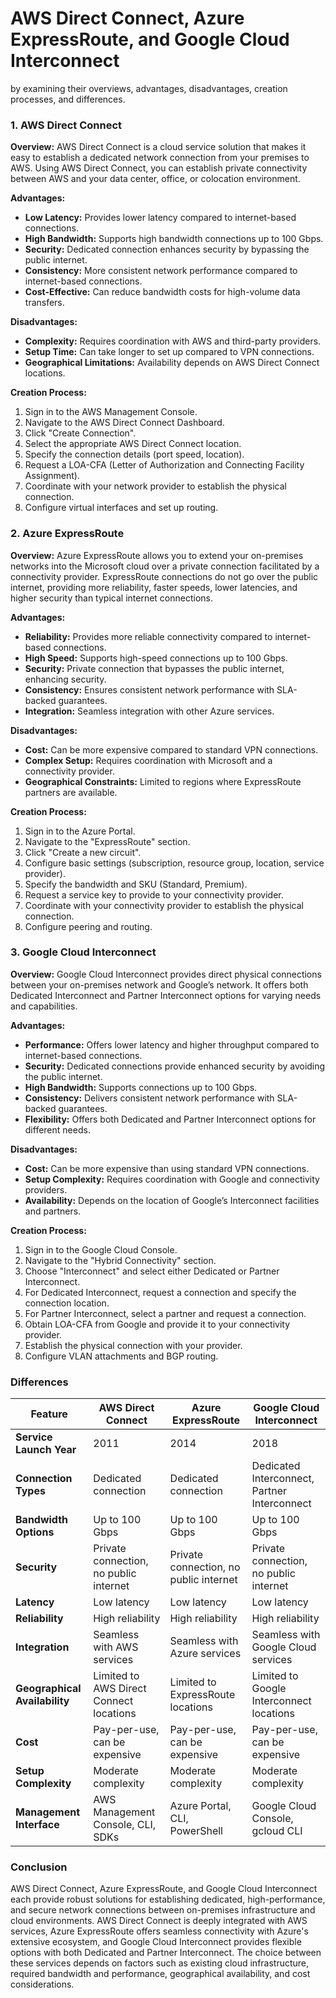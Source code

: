 <h1>AWS Direct Connect, Azure ExpressRoute, and Google Cloud Interconnect </h1>

  by examining their overviews, advantages, disadvantages, creation processes, and differences.

### 1. AWS Direct Connect

**Overview:**
AWS Direct Connect is a cloud service solution that makes it easy to establish a dedicated network connection from your premises to AWS. Using AWS Direct Connect, you can establish private connectivity between AWS and your data center, office, or colocation environment.

**Advantages:**
- **Low Latency:** Provides lower latency compared to internet-based connections.
- **High Bandwidth:** Supports high bandwidth connections up to 100 Gbps.
- **Security:** Dedicated connection enhances security by bypassing the public internet.
- **Consistency:** More consistent network performance compared to internet-based connections.
- **Cost-Effective:** Can reduce bandwidth costs for high-volume data transfers.

**Disadvantages:**
- **Complexity:** Requires coordination with AWS and third-party providers.
- **Setup Time:** Can take longer to set up compared to VPN connections.
- **Geographical Limitations:** Availability depends on AWS Direct Connect locations.

**Creation Process:**
1. Sign in to the AWS Management Console.
2. Navigate to the AWS Direct Connect Dashboard.
3. Click "Create Connection".
4. Select the appropriate AWS Direct Connect location.
5. Specify the connection details (port speed, location).
6. Request a LOA-CFA (Letter of Authorization and Connecting Facility Assignment).
7. Coordinate with your network provider to establish the physical connection.
8. Configure virtual interfaces and set up routing.

### 2. Azure ExpressRoute

**Overview:**
Azure ExpressRoute allows you to extend your on-premises networks into the Microsoft cloud over a private connection facilitated by a connectivity provider. ExpressRoute connections do not go over the public internet, providing more reliability, faster speeds, lower latencies, and higher security than typical internet connections.

**Advantages:**
- **Reliability:** Provides more reliable connectivity compared to internet-based connections.
- **High Speed:** Supports high-speed connections up to 100 Gbps.
- **Security:** Private connection that bypasses the public internet, enhancing security.
- **Consistency:** Ensures consistent network performance with SLA-backed guarantees.
- **Integration:** Seamless integration with other Azure services.

**Disadvantages:**
- **Cost:** Can be more expensive compared to standard VPN connections.
- **Complex Setup:** Requires coordination with Microsoft and a connectivity provider.
- **Geographical Constraints:** Limited to regions where ExpressRoute partners are available.

**Creation Process:**
1. Sign in to the Azure Portal.
2. Navigate to the "ExpressRoute" section.
3. Click "Create a new circuit".
4. Configure basic settings (subscription, resource group, location, service provider).
5. Specify the bandwidth and SKU (Standard, Premium).
6. Request a service key to provide to your connectivity provider.
7. Coordinate with your connectivity provider to establish the physical connection.
8. Configure peering and routing.

### 3. Google Cloud Interconnect

**Overview:**
Google Cloud Interconnect provides direct physical connections between your on-premises network and Google’s network. It offers both Dedicated Interconnect and Partner Interconnect options for varying needs and capabilities.

**Advantages:**
- **Performance:** Offers lower latency and higher throughput compared to internet-based connections.
- **Security:** Dedicated connections provide enhanced security by avoiding the public internet.
- **High Bandwidth:** Supports connections up to 100 Gbps.
- **Consistency:** Delivers consistent network performance with SLA-backed guarantees.
- **Flexibility:** Offers both Dedicated and Partner Interconnect options for different needs.

**Disadvantages:**
- **Cost:** Can be more expensive than using standard VPN connections.
- **Setup Complexity:** Requires coordination with Google and connectivity providers.
- **Availability:** Depends on the location of Google’s Interconnect facilities and partners.

**Creation Process:**
1. Sign in to the Google Cloud Console.
2. Navigate to the "Hybrid Connectivity" section.
3. Choose "Interconnect" and select either Dedicated or Partner Interconnect.
4. For Dedicated Interconnect, request a connection and specify the connection location.
5. For Partner Interconnect, select a partner and request a connection.
6. Obtain LOA-CFA from Google and provide it to your connectivity provider.
7. Establish the physical connection with your provider.
8. Configure VLAN attachments and BGP routing.

### Differences

| Feature                       | **AWS Direct Connect**                    | **Azure ExpressRoute**                    | **Google Cloud Interconnect**            |
|-------------------------------|-------------------------------------------|-------------------------------------------|------------------------------------------|
| **Service Launch Year**       | 2011                                      | 2014                                      | 2018                                     |
| **Connection Types**          | Dedicated connection                      | Dedicated connection                      | Dedicated Interconnect, Partner Interconnect |
| **Bandwidth Options**         | Up to 100 Gbps                            | Up to 100 Gbps                            | Up to 100 Gbps                           |
| **Security**                  | Private connection, no public internet    | Private connection, no public internet    | Private connection, no public internet   |
| **Latency**                   | Low latency                               | Low latency                               | Low latency                              |
| **Reliability**               | High reliability                          | High reliability                          | High reliability                         |
| **Integration**               | Seamless with AWS services                | Seamless with Azure services              | Seamless with Google Cloud services      |
| **Geographical Availability** | Limited to AWS Direct Connect locations   | Limited to ExpressRoute locations         | Limited to Google Interconnect locations |
| **Cost**                      | Pay-per-use, can be expensive             | Pay-per-use, can be expensive             | Pay-per-use, can be expensive            |
| **Setup Complexity**          | Moderate complexity                       | Moderate complexity                       | Moderate complexity                      |
| **Management Interface**      | AWS Management Console, CLI, SDKs         | Azure Portal, CLI, PowerShell             | Google Cloud Console, gcloud CLI         |

### Conclusion

AWS Direct Connect, Azure ExpressRoute, and Google Cloud Interconnect each provide robust solutions for establishing dedicated, high-performance, and secure network connections between on-premises infrastructure and cloud environments. AWS Direct Connect is deeply integrated with AWS services, Azure ExpressRoute offers seamless connectivity with Azure's extensive ecosystem, and Google Cloud Interconnect provides flexible options with both Dedicated and Partner Interconnect. The choice between these services depends on factors such as existing cloud infrastructure, required bandwidth and performance, geographical availability, and cost considerations.
